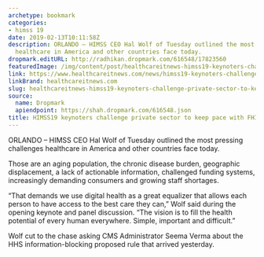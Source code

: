 ```yaml
---
archetype: bookmark
categories:
- himss 19
date: 2019-02-13T10:11:58Z
description: ORLANDO – HIMSS CEO Hal Wolf of Tuesday outlined the most pressing challenges
  healthcare in America and other countries face today.
dropmark.editURL: http://radhikan.dropmark.com/616548/17823560
featuredImage: /img/content/post/healthcareitnews-himss19-keynoters-challenge-private-sector-to-keep-pace-with-fhir-open-apis.jpg
link: https://www.healthcareitnews.com/news/himss19-keynoters-challenge-private-sector-keep-pace-fhir-open-apis
linkBrand: healthcareitnews.com
slug: healthcareitnews-himss19-keynoters-challenge-private-sector-to-keep-pace-with-fhir-open-apis
source:
  name: Dropmark
  apiendpoint: https://shah.dropmark.com/616548.json
title: HIMSS19 keynoters challenge private sector to keep pace with FHIR, open APIs
---
```

ORLANDO – HIMSS CEO Hal Wolf of Tuesday outlined the most pressing challenges healthcare in America and other countries face today.

Those are an aging population, the chronic disease burden, geographic displacement, a lack of actionable information, challenged funding systems, increasingly demanding consumers and growing staff shortages.

“That demands we use digital health as a great equalizer that allows each person to have access to the best care they can,” Wolf said during the opening keynote and panel discussion. “The vision is to fill the health potential of every human everywhere. Simple, important and difficult.”

Wolf cut to the chase asking CMS Administrator Seema Verma about the HHS information-blocking proposed rule that arrived yesterday.

